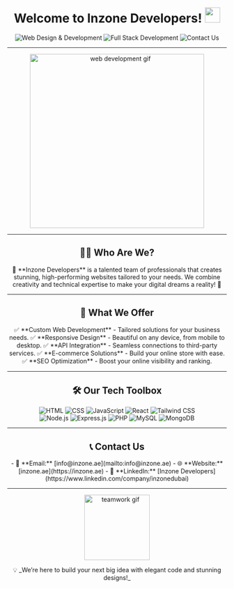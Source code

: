 <h1 align="center"> Welcome to Inzone Developers! <img src="https://media.giphy.com/media/hvRJCLFzcasrR4ia7z/giphy.gif" width="35"></h1>

<p align="center">
  <img src="https://img.shields.io/badge/Web_Design-Development-blue?style=for-the-badge&logo=html5&logoColor=white" alt="Web Design & Development" />
  <img src="https://img.shields.io/badge/Full--Stack_Experts-green?style=for-the-badge&logo=node.js&logoColor=white" alt="Full Stack Development" />
  <img src="https://img.shields.io/badge/Contact-Us-orange?style=for-the-badge&logo=gmail&logoColor=white" alt="Contact Us" />
</p>

---

<p align="center">
  <img src="https://media.giphy.com/media/l46CkATpdyLwLI7vi/giphy.gif" width="400" alt="web development gif">
</p>

---

<h2 align="center">👨‍💻 Who Are We?</h2>

<p align="center">
🌟 **Inzone Developers** is a talented team of professionals that creates stunning, high-performing websites tailored to your needs. We combine creativity and technical expertise to make your digital dreams a reality! 🌟
</p>

---

<h2 align="center">🎯 What We Offer</h2>

<p align="center">
✅ **Custom Web Development** - Tailored solutions for your business needs.  
✅ **Responsive Design** - Beautiful on any device, from mobile to desktop.  
✅ **API Integration** - Seamless connections to third-party services.  
✅ **E-commerce Solutions** - Build your online store with ease.  
✅ **SEO Optimization** - Boost your online visibility and ranking.  
</p>

---

<h2 align="center">🛠️ Our Tech Toolbox</h2>

<p align="center">
  <img src="https://img.shields.io/badge/HTML-E34F26?style=for-the-badge&logo=html5&logoColor=white" alt="HTML" />
  <img src="https://img.shields.io/badge/CSS-1572B6?style=for-the-badge&logo=css3&logoColor=white" alt="CSS" />
  <img src="https://img.shields.io/badge/JavaScript-F7DF1E?style=for-the-badge&logo=javascript&logoColor=black" alt="JavaScript" />
  <img src="https://img.shields.io/badge/React-61DAFB?style=for-the-badge&logo=react&logoColor=black" alt="React" />
  <img src="https://img.shields.io/badge/Tailwind_CSS-38B2AC?style=for-the-badge&logo=tailwind-css&logoColor=white" alt="Tailwind CSS" />
  <br>
  <img src="https://img.shields.io/badge/Node.js-339933?style=for-the-badge&logo=node.js&logoColor=white" alt="Node.js" />
  <img src="https://img.shields.io/badge/Express-000000?style=for-the-badge&logo=express&logoColor=white" alt="Express.js" />
  <img src="https://img.shields.io/badge/PHP-777BB4?style=for-the-badge&logo=php&logoColor=white" alt="PHP" />
  <img src="https://img.shields.io/badge/MySQL-4479A1?style=for-the-badge&logo=mysql&logoColor=white" alt="MySQL" />
  <img src="https://img.shields.io/badge/MongoDB-47A248?style=for-the-badge&logo=mongodb&logoColor=white" alt="MongoDB" />
</p>

---

<h2 align="center">📞 Contact Us</h2>

<p align="center">
-  📨 **Email:** [info@inzone.ae](mailto:info@inzone.ae)  
-  🌐 **Website:** [inzone.ae](https://inzone.ae)  
-  💼 **LinkedIn:** [Inzone Developers](https://www.linkedin.com/company/inzonedubai)  
</p>

---

<p align="center">
  <img src="https://media.giphy.com/media/5xaOcLGvzHxDKjufnLW/giphy.gif" width="150" alt="teamwork gif">
</p>

<p align="center">
  💡 _We’re here to build your next big idea with elegant code and stunning designs!_
</p>
